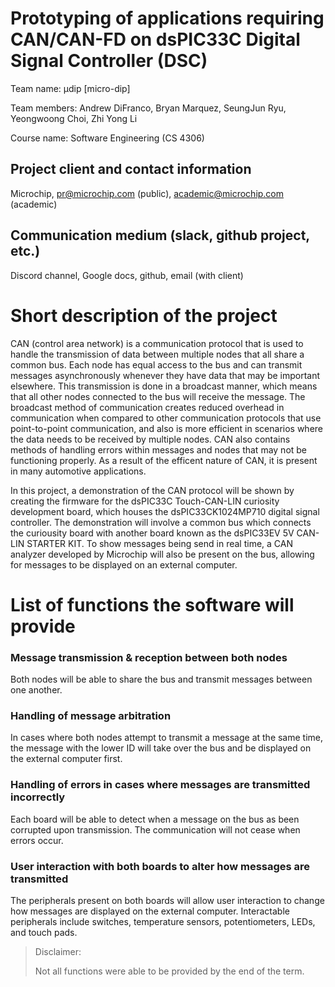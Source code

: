 
# Prototyping of applications requiring CAN/CAN-FD on dsPIC33C Digital Signal Controller (DSC)

Team name: μdip [micro-dip] 

Team members: Andrew DiFranco, Bryan Marquez, SeungJun Ryu, Yeongwoong Choi, Zhi Yong Li

Course name: Software Engineering (CS 4306)

## Project client and contact information
Microchip, pr@microchip.com (public), academic@microchip.com (academic)

## Communication medium (slack, github project, etc.)
Discord channel, Google docs, github, email (with client)

# Short description of the project
CAN (control area network) is a communication protocol that is used to handle the transmission of data between multiple nodes that all share a common bus. Each node has equal access to the bus and can transmit messages asynchronously whenever they have data that may be important elsewhere. This transmission is done in a broadcast manner, which means that all other nodes connected to the bus will receive the message. The broadcast method of communication creates reduced overhead in communication when compared to other communication protocols that use point-to-point communication, and also is more efficient in scenarios where the data needs to be received by multiple nodes. CAN also contains methods of handling errors within messages and nodes that may not be functioning properly. As a result of the efficent nature of CAN, it is present in many automotive applications. 

In this project, a demonstration of the CAN protocol will be shown by creating the firmware for the dsPIC33C Touch-CAN-LIN curiosity development board, which houses the dsPIC33CK1024MP710 digital signal controller. The demonstration will involve a common bus which connects the curiousity board with another board known as the dsPIC33EV 5V CAN-LIN STARTER KIT. To show messages being send in real time, a CAN analyzer developed by Microchip will also be present on the bus, allowing for messages to be displayed on an external computer. 

# List of functions the software will provide

### Message transmission & reception between both nodes 

Both nodes will be able to share the bus and transmit messages between one another. 

### Handling of message arbitration 

In cases where both nodes attempt to transmit a message at the same time, the message with the lower ID will take over the bus and be displayed on the external computer first. 

### Handling of errors in cases where messages are transmitted incorrectly 

Each board will be able to detect when a message on the bus as been corrupted upon transmission. The communication will not cease when errors occur.

### User interaction with both boards to alter how messages are transmitted

The peripherals present on both boards will allow user interaction to change how messages are displayed on the external computer. Interactable peripherals include switches, temperature sensors, potentiometers, LEDs, and touch pads.

> Disclaimer:
>
> Not all functions were able to be provided by the end of the term.
